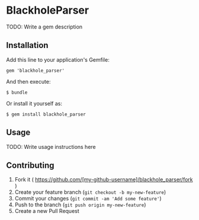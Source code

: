 # BlackholeParser

TODO: Write a gem description

## Installation

Add this line to your application's Gemfile:

    gem 'blackhole_parser'

And then execute:

    $ bundle

Or install it yourself as:

    $ gem install blackhole_parser

## Usage

TODO: Write usage instructions here

## Contributing

1. Fork it ( https://github.com/[my-github-username]/blackhole_parser/fork )
2. Create your feature branch (`git checkout -b my-new-feature`)
3. Commit your changes (`git commit -am 'Add some feature'`)
4. Push to the branch (`git push origin my-new-feature`)
5. Create a new Pull Request
